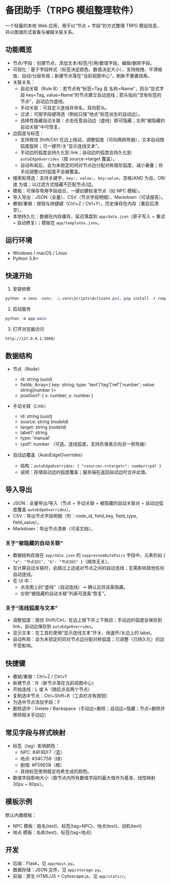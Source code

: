 # 备团助手（TRPG 模组整理软件）

一个轻量的本地 Web 应用，用于以“节点 + 字段”的方式整理 TRPG 模组信息，并以图谱形式查看与编辑关联关系。

## 功能概览

- 节点/字段：创建节点，添加文本/标签/引用/数值字段，编辑/删除字段。
- 可视化：基于字段样式（标签决定颜色、数值决定大小），支持拖拽、平滑缩放、自动/分层布局；新建节点落在“当前视图中心”，刷新不重置视角。
- 关联关系：
  - 自动关联（Rule B）：若节点有“标签=Tag 且 名称=Name”，则与“显式字段 key=Tag, value=Name”的节点建立自动连线；箭头指向“含有标签的节点”，自动边为虚线。
  - 手动关联：可自定义连线并命名，双向箭头。
  - 过滤：可按字段键筛选（例如只按“地点”标签派生的自动边）。
  - 选择性隐藏自动关联：点击任意自动边（虚线）即可隐藏；左侧“被隐藏的自动关联”中可恢复。
- 边弧度与标签：
  - 支持按住 Shift/Ctrl 在边上拖动，调整弧度（可向两侧弯曲），文本自动随弧度旋转；可一键开/关“显示连线文本”。
  - 手动边的弧度会持久化到 link；自动边的弧度会持久化到 `autoEdgeOverrides`（按 source->target 覆盖）。
  - 自动布局后，会为未锁定的同对节点边分配对称扇形弧度，减小重叠；你手动调整过的弧度不会被覆盖。
- 搜索和筛选：支持关键字、`key:`、`value:`、`key:value`，空格/AND 为且，OR/或 为或；以过滤方式隐藏不匹配节点/边。
- 模板：可保存常用字段组合，一键创建标准节点（如 NPC 模板）。
- 导入导出：JSON（全量）、CSV（节点字段明细）、Markdown（可读报告）。
- 撤销/重做：按钮与快捷键（Ctrl+Z / Ctrl+Y），历史保存在内存（重启后清空）。
- 本地持久化：数据在内存缓存，延迟落盘到 `app/data.json`（原子写入 + 重试 + 自动修复）；模板在 `app/templates.json`。

## 运行环境

- Windows / macOS / Linux
- Python 3.9+

## 快速开始

1) 安装依赖

```powershell
python -m venv .venv; .\.venv\Scripts\Activate.ps1; pip install -r requirements.txt
```

2) 启动服务

```powershell
python -m app.main
```

3) 打开浏览器访问

```
http://127.0.0.1:5000/
```

## 数据结构

- 节点（Node）
  - id: string (uuid)
  - fields: Array<{ key: string; type: 'text'|'tag'|'ref'|'number'; value: string|number }>
  - position?: { x: number; y: number }

- 手动关联（Link）
  - id: string (uuid)
  - source: string (nodeId)
  - target: string (nodeId)
  - label?: string
  - type: 'manual'
  - cpd?: number （可选，连线弧度，支持负值表示向另一侧弯曲）

- 自动边覆盖（AutoEdgeOverrides）
  - 结构：`autoEdgeOverrides: { "<source>-><target>": number(cpd) }`
  - 说明：存储自动边的弧度覆盖；服务端在返回自动边时合并此值。


## 导入导出

- JSON：全量导出/导入（节点 + 手动关联 + 被隐藏的自动关联对 + 自动边弧度覆盖 `autoEdgeOverrides`）。
- CSV：导出节点字段明细（列：node_id, field_key, field_type, field_value）。
- Markdown：导出节点清单（可读文档）。

### 关于“被隐藏的自动关联”

- 数据结构存放在 `app/data.json` 的 `suppressedAutoPairs` 字段中，元素形如 `{ "a": "节点ID1", "b": "节点ID2" }`（顺序无关）。
- 在计算自动关联时，会跳过上述成对节点之间的自动连线；无需影响其他任何自动连线。
- 在 UI 中：
  - 点击图上的“虚线”（自动连线）→ 确认后将该条隐藏。
  - 左侧“被隐藏的自动关联”列表可逐条“恢复”。

### 关于“连线弧度与文本”

- 调整弧度：按住 Shift/Ctrl，在边上按下并上下拖动；手动边的弧度会保存到 link，自动边保存到 `autoEdgeOverrides`。
- 显示文本：在工具栏使用“显示连线文本”开关，快速开/关边上的 label。
- 自动布局：会为未锁定的同对节点边分配对称弧度；已调整（已持久化）的边不受影响。

## 快捷键

- 撤销/重做：Ctrl+Z / Ctrl+Y
- 新建节点：N（新节点落在当前视图中心）
- 开始连线：L 或 A（随后点击两个节点）
- 复制选中节点：Ctrl+Shift+K（工具栏亦有按钮）
- 为选中节点添加字段：F
- 删除选中：Delete / Backspace（手动边=删除；自动边=隐藏；节点=删除并移除相关手动边）

## 常见字段与样式映射

- 标签（tag）影响颜色：
  - NPC: #4F8EF7（蓝）
  - 地点: #34C759（绿）
  - 剧情: #F59E0B（橙）
  - 其他标签使用稳定哈希生成的颜色。
- 数值字段影响大小（取节点内所有数值字段的最大值作为基准，线性映射 30px ~ 80px）。

## 模板示例

默认内置模板：

- NPC 模板：姓名(text)、标签(tag=NPC)、地点(text)、动机(text)
- 地点 模板：名称(text)、标签(tag=地点)

## 开发

- 后端：Flask，见 `app/main.py`。
- 数据存储：JSON 文件，见 `app/storage.py`。
- 前端：原生 HTML/JS + Cytoscape.js，见 `app/static/`。

